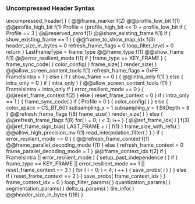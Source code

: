 ### Uncompressed Header Syntax

<div class="syntax">
uncompressed_header( ) {
    @@frame_marker                                                      f(2)
    @@profile_low_bit                                                   f(1)
    @@profile_high_bit                                                  f(1)
    Profile = (profile_high_bit << 1) + profile_low_bit
    if ( Profile == 3 )
        @@reserved_zero                                                 f(1)
    @@show_existing_frame                                               f(1)
    if ( show_existing_frame == 1 ) {
        @@frame_to_show_map_idx                                         f(3)
        header_size_in_bytes = 0
        refresh_frame_flags = 0
        loop_filter_level = 0
        return
    }
    LastFrameType = frame_type
    @@frame_type                                                        f(1)
    @@show_frame                                                        f(1)
    @@error_resilient_mode                                              f(1)
    if ( frame_type == KEY_FRAME ) {
        frame_sync_code( )
        color_config( )
        frame_size( )
        render_size( )
        @@allow_screen_content_tools                                    f(1)
        refresh_frame_flags = 0xFF
        FrameIsIntra = 1
    } else {
        if ( show_frame == 0 ) {
            @@intra_only                                                f(1)
        } else {
            intra_only = 0
        }
        if ( intra_only ) {
            @@allow_screen_content_tools                                f(1)
        }
        FrameIsIntra = intra_only
        if ( error_resilient_mode == 0 ) {
            @@reset_frame_context                                       f(2)
        } else {
            reset_frame_context = 0
        }
        if ( intra_only == 1 ) {
            frame_sync_code( )
            if ( Profile > 0 ) {
                color_config( )
            } else {
                color_space = CS_BT_601
                subsampling_x = 1
                subsampling_y = 1
                BitDepth = 8
            }
            @@refresh_frame_flags                                       f(8)
            frame_size( )
            render_size( )
        } else {
            @@refresh_frame_flags                                       f(8)
            for( i = 0; i < 3; i++ ) {
                @@ref_frame_idx[ i ]                                    f(3)
                @@ref_frame_sign_bias[ LAST_FRAME + i ]                 f(1)
            }
            frame_size_with_refs( )
            @@allow_high_precision_mv                                   f(1)
            read_interpolation_filter( )
        }
    }
    if ( error_resilient_mode == 0 ) {
        @@refresh_frame_context                                         f(1)
        @@frame_parallel_decoding_mode                                  f(1)
    } else {
        refresh_frame_context = 0
        frame_parallel_decoding_mode = 1
    }
    @@frame_context_idx                                                 f(2)
    if ( FrameIsIntra || error_resilient_mode ) {
        setup_past_independence ( )
        if ( frame_type == KEY_FRAME || error_resilient_mode == 1 || reset_frame_context == 3 ) {
            for ( i = 0; i < 4; i ++ ) {
                save_probs( i )
            }
        } else if ( reset_frame_context == 2 ) {
            save_probs( frame_context_idx )
        }
        frame_context_idx = 0
    }
    loop_filter_params( )
    quantization_params( )
    segmentation_params( )
    delta_q_params( )
    tile_info( )
    @@header_size_in_bytes                                              f(16)
}
</div>
